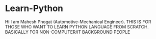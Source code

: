 # Learn-Python
Hi I am Mahesh Phogat (Automotive-Mechanical Engineer). THIS IS FOR THOSE WHO WANT TO LEARN PYTHON LANGUAGE FROM SCRATCH. BASICALLY FOR NON-COMPUTER/IT BACKGROUND PEOPLE

